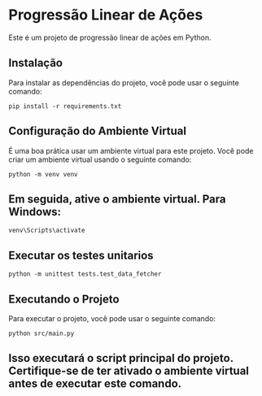 # Progressão Linear de Ações

Este é um projeto de progressão linear de ações em Python.

## Instalação

Para instalar as dependências do projeto, você pode usar o seguinte comando:

``pip install -r requirements.txt``



## Configuração do Ambiente Virtual

É uma boa prática usar um ambiente virtual para este projeto. Você pode criar um ambiente virtual usando o seguinte comando:

``python -m venv venv``


## Em seguida, ative o ambiente virtual. Para Windows:

``venv\Scripts\activate``


## Executar os testes unitarios 

``python -m unittest tests.test_data_fetcher``

## Executando o Projeto

Para executar o projeto, você pode usar o seguinte comando:

``python src/main.py``


## Isso executará o script principal do projeto. Certifique-se de ter ativado o ambiente virtual antes de executar este comando.


